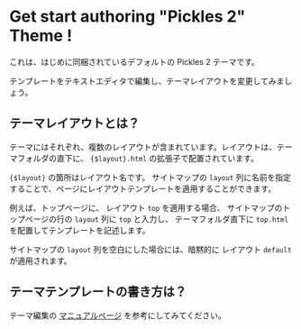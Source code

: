 # Get start authoring "Pickles 2" Theme !

これは、はじめに同梱されているデフォルトの Pickles 2 テーマです。

テンプレートをテキストエディタで編集し、テーマレイアウトを変更してみましょう。

## テーマレイアウトとは？

テーマにはそれぞれ、複数のレイアウトが含まれています。レイアウトは、テーマフォルダの直下に、 `{$layout}.html` の拡張子で配置されています。

`{$layout}` の箇所はレイアウト名です。 サイトマップの `layout` 列に名前を指定することで、ページにレイアウトテンプレートを適用することができます。

例えば、トップページに、 レイアウト `top` を適用する場合、 サイトマップのトップページの行の `layout` 列に `top` と入力し、 テーマフォルダ直下に `top.html` を配置してテンプレートを記述します。

サイトマップの `layout` 列を空白にした場合には、暗黙的に レイアウト `default` が適用されます。

## テーマテンプレートの書き方は？

テーマ編集の [マニュアルページ](http://pickles2.pxt.jp/manual/theme/) を参考にしてみてください。
